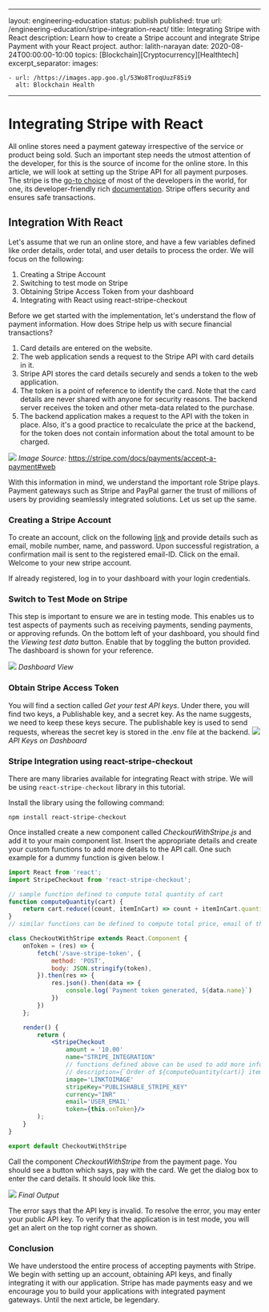 ---
  layout: engineering-education
  status: publish
  published: true
  url: /engineering-education/stripe-integration-react/
  title: Integrating Stripe with React
  description: Learn how to create a Stripe account and integrate Stripe Payment with your React project.
  author: lalith-narayan
  date: 2020-08-24T00:00:00-10:00
  topics: [Blockchain][Cryptocurrency][Healthtech]
  excerpt_separator: <!--more-->
  images:

    - url: /https://images.app.goo.gl/53Wo8TroqUuzF85i9
      alt: Blockchain Health
  ---

# Integrating Stripe with React

All online stores need a payment gateway irrespective of the service or product being sold. Such an important step needs the utmost attention of the developer, for this is the source of income for the online store. In this article, we will look at setting up the Stripe API for all payment purposes. The stripe is the [go-to choice](https://stripe.com/en-in/payments/payment-methods-guide) of most of the developers in the world, for one, its developer-friendly rich [documentation](https://stripe.com/docs/api). Stripe offers security and ensures safe transactions. 

## Integration With React

Let's assume that we run an online store, and have a few variables defined like order details, order total, and user details to process the order. We will focus on the following:

1. Creating a Stripe Account
2. Switching to test mode on Stripe
3. Obtaining Stripe Access Token from your dashboard
4. Integrating with React using react-stripe-checkout
   
Before we get started with the implementation, let's understand the flow of payment information. How does Stripe help us with secure financial transactions?

1. Card details are entered on the website.
2. The web application sends a request to the Stripe API with card details in it.
3. Stripe API stores the card details securely and sends a token to the web application. 
4. The token is a point of reference to identify the card. Note that the card details are never shared with anyone for security reasons. The backend server receives the token and other meta-data related to the purchase.
5. The backend application makes a request to the API with the token in place. Also, it's a good practice to recalculate the price at the backend, for the token does not contain information about the total amount to be charged.  

![](payment%20flow.jpg)
*Image Source:* https://stripe.com/docs/payments/accept-a-payment#web

With this information in mind, we understand the important role Stripe plays. Payment gateways such as Stripe and PayPal garner the trust of millions of users by providing seamlessly integrated solutions. Let us set up the same.

### Creating a Stripe Account

To create an account, click on the following [link](https://dashboard.stripe.com/register?redirect=%2Ftest%2Fpayments) and provide details such as email, mobile number, name, and password. Upon successful registration, a confirmation mail is sent to the registered email-ID. Click on the email. Welcome to your new stripe account. 

If already registered, log in to your dashboard with your login credentials.

### Switch to Test Mode on Stripe

This step is important to ensure we are in testing mode. This enables us to test aspects of payments such as receiving payments, sending payments, or approving refunds. On the bottom left of your dashboard, you should find the *Viewing test data* button. Enable that by toggling the button provided. The dashboard is shown for your reference.

![](dashboard.jpg)
*Dashboard View*
### Obtain Stripe Access Token 
You will find a section called *Get your test API keys*. Under there, you will find two keys, a Publishable key, and a secret key. As the name suggests, we need to keep these keys secure. The publishable key is used to send requests, whereas the secret key is stored in the .env file at the backend.
![](api_test_keys.jpg)
*API Keys on Dashboard*
### Stripe Integration using react-stripe-checkout

There are many libraries available for integrating React with stripe. We will be using ```react-stripe-checkout``` library in this tutorial. 

Install the library using the following command:

```
npm install react-stripe-checkout
```

Once installed create a new component called *CheckoutWithStripe.js* and add it to your main component list. Insert the appropriate details and create your custom functions to add more details to the API call. One such example for a dummy function is given below.  I

```jsx
import React from 'react';
import StripeCheckout from 'react-stripe-checkout';

// sample function defined to compute total quantity of cart
function computeQuantity(cart) {
    return cart.reduce((count, itemInCart) => count + itemInCart.quantity, 0);
}
// similar functions can be defined to compute total price, email of the user, etc.

class CheckoutWithStripe extends React.Component {
    onToken = (res) => {
        fetch('/save-stripe-token', {
            method: 'POST',
            body: JSON.stringify(token),
        }).then(res => {
            res.json().then(data => {
                console.log(`Payment token generated, ${data.name}`)
            })
        })
    };

    render() {
        return (
            <StripeCheckout
                amount = '10.00'
                name="STRIPE_INTEGRATION"
                // functions defined above can be used to add more information while making the API call.
                // description={`Order of ${computeQuantity(cart)} items!`}
                image='LINKTOIMAGE'
                stripeKey="PUBLISHABLE_STRIPE_KEY"
                currency="INR"
                email='USER_EMAIL'
                token={this.onToken}/>          
        );
    }
}

export default CheckoutWithStripe
```

Call the component *CheckoutWithStripe* from the payment page. You should see a button which says, pay with the card. We get the dialog box to enter the card details.
It should look like this.

![](final_output.jpg)
*Final Output*

The error says that the API key is invalid. To resolve the error, you may enter your public API key. To verify that the application is in test mode, you will get an alert on the top right corner as shown. 

### Conclusion

We have understood the entire process of accepting payments with Stripe. We begin with setting up an account, obtaining API keys, and finally integrating it with our application. Stripe has made payments easy and we encourage you to build your applications with integrated payment gateways. Until the next article, be legendary.
